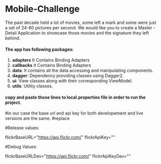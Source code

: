 # Mobile-Challenge

The past decade held a lot of movies, some left a mark and some were just a set of 24-60
pictures per second. We would like you to create a Master - Detail Application to showcase
those movies and the signature they left behind.


#### The app has following packages:
1. **adapters** It Contains Binding Adapters
2. **callbacks** It Contains Binding Adapters
3. **data**: It contains all the data accessing and manipulating components.
4. **dagger**: Dependency providing classes using Dagger2.
5. **ui**: View classes along with their corresponding ViewModel.
6. **utils**: Utility classes.

#### copy and paste those lines to local.properties file in order to run the project.
#in our case the base url and api key for both developement and live versions are the same.
#replace 

#Release values:

flickrBaseURL="https://api.flickr.com/"
flickrApiKey="<Flicker api key>"
  
#Debug Values:
  
flickrBaseURLDev="https://api.flickr.com/"
flickrApiKeyDev="<Flicker api key>"
